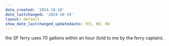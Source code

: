 ```yaml
---
date_created: '2024-10-18'
date_lastchanged: '2024-10-19'
layout: default
show_date_lastchanged_updatedauto: YES, NO, NO
---
```

the SF ferry uses 70 gallons within an hour (told to me by the ferry captain). 

